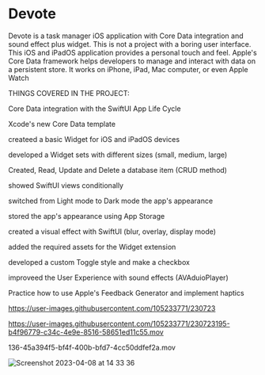 # Devote
Devote is  a task manager iOS application with Core Data integration and sound effect plus widget. 
This is not a project with a boring user interface. 
This iOS and iPadOS application provides a personal touch and feel.
Apple's Core Data framework helps developers to manage and interact with data on a persistent store. 
It works on iPhone, iPad, Mac computer, or even Apple Watch

THINGS COVERED IN THE PROJECT:

Core Data integration  with the SwiftUI App Life Cycle

Xcode's new Core Data template

createed a basic Widget for iOS and iPadOS devices

developed a Widget sets with different sizes (small, medium, large)

Created, Read, Update and Delete a database item (CRUD method)

showed SwiftUI views conditionally

switched from Light mode to Dark mode the app's appearance

stored the app's appearance using App Storage

created a visual effect with SwiftUI (blur, overlay, display mode)

added the required assets for the Widget extension

developed a custom Toggle style and make a checkbox

improveed the User Experience with sound effects (AVAduioPlayer)

Practice how to use Apple's Feedback Generator and implement haptics


https://user-images.githubusercontent.com/105233771/230723

https://user-images.githubusercontent.com/105233771/230723195-b4f96779-c34c-4e9e-8516-58651ed11c55.mov

136-45a394f5-bf4f-400b-bfd7-4cc50ddfef2a.mov


![Screenshot 2023-04-08 at 14 33 36](https://user-images.githubusercontent.com/105233771/230722943-54375dde-d007-4cc2-b7e5-305dc05b37a7.png)

